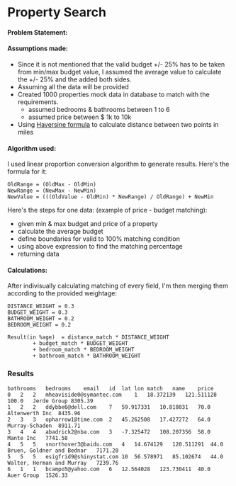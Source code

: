 # Property Search

#### Problem Statement:

#### Assumptions made:

- Since it is not mentioned that the valid budget +/- 25% has to be taken from min/max budget value, I assumed the average value to calculate the +/- 25% and the added both sides.
- Assuming all the data will be provided
- Created 1000 properties mock data in database to match with the requirements.
  - assumed bedrooms & bathrooms between 1 to 6
  - assumed price between $ 1k to 10k
- Using [Haversine formula](https://en.wikipedia.org/wiki/Haversine_formula) to calculate distance between two points in miles
   


#### Algorithm used:

I used linear proportion conversion algorithm to generate results.
Here's the formula for it:
```
OldRange = (OldMax - OldMin)  
NewRange = (NewMax - NewMin)  
NewValue = (((OldValue - OldMin) * NewRange) / OldRange) + NewMin
```

Here's the steps for one data: 
(example of price - budget matching):
- given min & max budget and price of a property
- calculate the average budget 
- define boundaries for valid to 100% matching condition
- using above expression to find the matching percentage
- returning data

#### Calculations:
After indivisually calculating matching of every field, I'm then merging them according to the provided weightage:
```
DISTANCE_WEIGHT = 0.3
BUDGET_WEIGHT = 0.3
BATHROOM_WEIGHT = 0.2
BEDROOM_WEIGHT = 0.2

Result(in %age)  = distance_match * DISTANCE_WEIGHT
        + budget_match * BUDGET_WEIGHT
        + bedroom_match * BEDROOM_WEIGHT
        + bathroom_match * BATHROOM_WEIGHT
```

###  Results

```
bathrooms	bedrooms	email	id	lat	lon	match	name	price
0	2	2	mheaviside0@symantec.com	1	18.372139	121.511128	100.0	Jerde Group	8305.39
1	2	2	ddybbe6@dell.com	7	59.917331	10.818031	70.0	Altenwerth Inc	8435.96
2	3	3	opharrow1@time.com	2	45.262508	17.427272	64.0	Murray-Schaden	8911.71
3	4	4	abadrick2@nba.com	3	-7.325472	108.207356	58.0	Mante Inc	7741.58
4	5	5	snorthover3@baidu.com	4	14.674129	120.511291	44.0	Bruen, Goldner and Bednar	7171.20
5	5	5	esigfrid9@shinystat.com	10	56.578971	85.102674	44.0	Walter, Herman and Murray	7239.76
6	1	1	bcampo5@yahoo.com	6	12.564028	123.730411	40.0	Auer Group	1526.33

```



```


